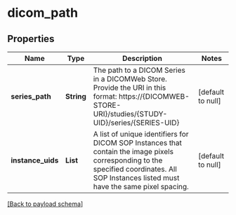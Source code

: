 # dicom_path

## Properties

Name               | Type       | Description                                                                                                                                                                               | Notes
------------------ | ---------- | ----------------------------------------------------------------------------------------------------------------------------------------------------------------------------------------- | -----
**series\_path**   | **String** | The path to a DICOM Series in a DICOMWeb Store. Provide the URI in this format: https://{DICOMWEB-STORE-URI}/studies/{STUDY-UID}/series/{SERIES-UID}                                      | [default to null]
**instance\_uids** | **List**   | A list of unique identifiers for DICOM SOP Instances that contain the image pixels corresponding to the specified coordinates. All SOP Instances listed must have the same pixel spacing. | [default to null]

[[Back to payload schema]](../README.md#payload-schema)
